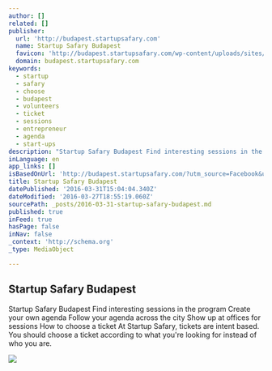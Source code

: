```yaml
---
author: []
related: []
publisher:
  url: 'http://budapest.startupsafary.com'
  name: Startup Safary Budapest
  favicon: 'http://budapest.startupsafary.com/wp-content/uploads/sites/28/2016/01/cropped-Domain-Favicon-192x192.png'
  domain: budapest.startupsafary.com
keywords:
  - startup
  - safary
  - choose
  - budapest
  - volunteers
  - ticket
  - sessions
  - entrepreneur
  - agenda
  - start-ups
description: "Startup Safary Budapest Find interesting sessions in the program Create your own agenda Follow your agenda across the city Show up at offices for sessions How to choose a ticket At Startup Safary, tickets are intent based. You should choose a ticket according to what you're looking for instead of who you are."
inLanguage: en
app_links: []
isBasedOnUrl: 'http://budapest.startupsafary.com/?utm_source=Facebook&utm_medium=Zsolt_cover_photo&utm_campaign=Startup%20Safary'
title: Startup Safary Budapest
datePublished: '2016-03-31T15:04:04.340Z'
dateModified: '2016-03-27T18:55:19.060Z'
sourcePath: _posts/2016-03-31-startup-safary-budapest.md
published: true
inFeed: true
hasPage: false
inNav: false
_context: 'http://schema.org'
_type: MediaObject

---
```

<article style=""><h1>Startup Safary Budapest</h1><p>Startup Safary Budapest Find interesting sessions in the program Create your own agenda Follow your agenda across the city Show up at offices for sessions How to choose a ticket At Startup Safary, tickets are intent based. You should choose a ticket according to what you're looking for instead of who you are.</p><img src="http://budapest.startupsafary.com/wp-content/uploads/sites/28/2016/02/iEurope-Logo.jpg" /></article>